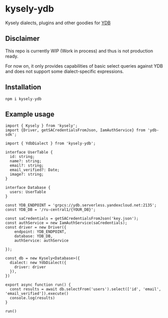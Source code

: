 # kysely-ydb

Kysely dialects, plugins and other goodies for [YDB](https://ydb.tech/)

## Disclaimer
This repo is currently WIP (Work in process) and thus is not production ready.

For now on, it only provides capabilities of basic select queries against YDB and does not support some dialect-specific expressions.

## Installation 
```
npm i kysely-ydb
```

## Example usage
```
import { Kysely } from 'kysely';
import {Driver, getSACredentialsFromJson, IamAuthService} from 'ydb-sdk';

import { YdbDialect } from 'kysely-ydb';

interface UserTable {
  id: string;
  name?: string;
  email?: string;
  email_verified?: Date;
  image?: string;
}

interface Database {
  users: UserTable
}

const YDB_ENDPOINT = 'grpcs://ydb.serverless.yandexcloud.net:2135';
const YDB_DB = '/ru-central1/{YOUR_DB}';

const saCredentials = getSACredentialsFromJson('key.json');
const authService = new IamAuthService(saCredentials);
const driver = new Driver({
    endpoint: YDB_ENDPOINT,
    database: YDB_DB,
    authService: authService

});

const db = new Kysely<Database>({
  dialect: new YdbDialect({
    driver: driver
  }),
})

export async function run() {
  const results = await db.selectFrom('users').select(['id', 'email', 'email_verified']).execute()
  console.log(results)
}

run()

```
